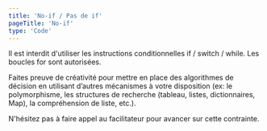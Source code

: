 ```yaml
---
title: 'No-if / Pas de if'
pageTitle: 'No-if'
type: 'Code'
---
```

Il est interdit d'utiliser les instructions conditionnelles if / switch / while. Les boucles for sont autorisées.

Faites preuve de créativité pour mettre en place des algorithmes de décision en utilisant d’autres mécanismes à votre disposition (ex: le polymorphisme, les structures de recherche (tableau, listes, dictionnaires, Map), la compréhension de liste, etc.).

N'hésitez pas à faire appel au facilitateur pour avancer sur cette contrainte.
